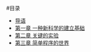 #目录

* [导语](README.md)
* [第一章 一种新科学的建立基础](chapter1.md)
* [第二章 关键的实验](chapter2.md)
* [第三章 简单程序的世界](chapter3.md)